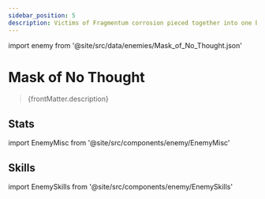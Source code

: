 ```yaml
---
sidebar_position: 5
description: Victims of Fragmentum corrosion pieced together into one bizarre creature, their numb faces forming a sphere without thought or emotion. Any part that was once human has since vanished.
---
```


import enemy from '@site/src/data/enemies/Mask_of_No_Thought.json'

# Mask of No Thought
<blockquote>{frontMatter.description}</blockquote>

## Stats

import EnemyMisc from '@site/src/components/enemy/EnemyMisc'

<EnemyMisc enemy={enemy} variant={0} />

## Skills

import EnemySkills from '@site/src/components/enemy/EnemySkills'

<EnemySkills enemy={enemy} variant={0} />
